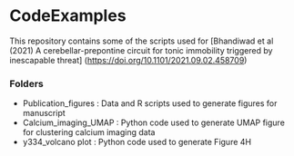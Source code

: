 # CodeExamples

This repository contains some of the scripts used for [Bhandiwad et al (2021) A cerebellar-prepontine circuit for tonic immobility triggered by inescapable threat] (https://doi.org/10.1101/2021.09.02.458709)

### Folders

- Publication_figures : Data and R scripts used to generate figures for manuscript
- Calcium_imaging_UMAP : Python code used to generate UMAP figure for clustering calcium imaging data
- y334_volcano plot : Python code used to generate Figure 4H
